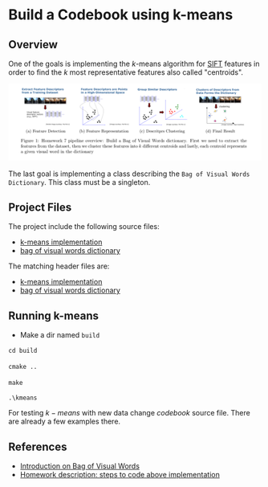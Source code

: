 # Build a Codebook using k-means
## Overview 

One of the goals is implementing the $k$-means algorithm for [SIFT](https://medium.com/data-breach/introduction-to-sift-scale-invariant-feature-transform-65d7f3a72d40) features in order to find the $k$ most representative features also called "centroids".


[image_0]: docs/kmeans.png
![alt text][image_0] 

The last goal is implementing a class describing the `Bag of Visual Words Dictionary`. This class must be a singleton. 

## Project Files

The project include the following source files:

* [k-means implementation](src/codebook.cpp)
* [bag of visual words dictionary](src/bow_dictionary.cpp)

The matching header files are:

* [k-means implementation](include/codebook.h)
* [bag of visual words dictionary](include/bow_dictionary.h)

## Running k-means
* Make a dir named `build`
```
cd build

cmake ..

make 
```

```
.\kmeans
```
For testing $k-means$ with new data change $codebook$ source file. There are already a few examples there.


## References
* [Introduction on Bag of Visual Words](https://www.youtube.com/watch?v=a4cFONdc6nc)
* [Homework description: steps to code above implementation](/./homework_7.pdf)